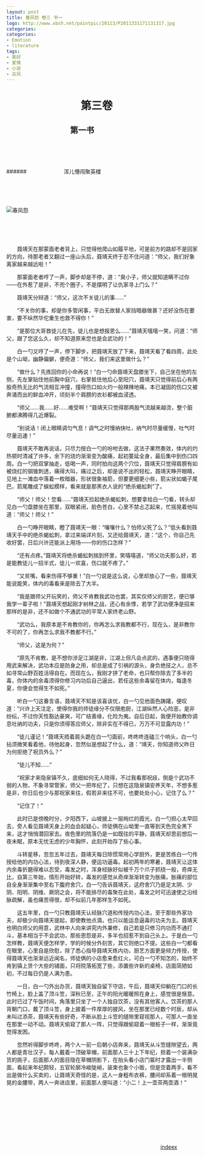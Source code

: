 ```yaml
---
layout: post
title: 春风怨 卷三 书一
logo: http://www.xbsh.net/paintpic/20113/P2011331171131317.jpg
categories:
categories:
- Emotion
- literature
tags:
- 美好
- 爱情
- 小说
- 古风
---
```




　　　　　　　第三卷 
==========


  


　　　　　　　　第一书
--------

  

　　　　　
　　　　　




　　　　　
　　　　　



######　　　　　　　浑儿懵闯聚英楼

　　　　　
　　　　　




　　　　　
　　　　　



![春风怨](http://a3.att.hudong.com/46/34/300001073943131199349915006_950.jpg)


　　　　　
　　　　　　　　
　　　　　
　　　　　




　　　　　
　　　　　

　　聂靖天在那蒙面老者背上，只觉得他爬山如履平地，可是前方的路却不是回家的方向，待那老者又翻过一座山头后，聂靖天终于忍不住问道：“师父，我们好象离家越来越远啦！”


　　那蒙面老者哼了一声，脚步却是不停，道：“臭小子，师父就知道瞒不过你——在外惹了是非，不兜个圈子，不是摆明了让仇家寻上门么？”


　　聂靖天分辩道：“师父，这次不关徒儿的事……”


　　“不关你的事，却是你多管闲事，平白无故替人家挡暗器做甚？还好没伤在要害，要不纵然华佗重生也救不得你！”


　　“是那位大哥救徒儿在先，徒儿也是想报恩么……”聂靖天嘻嘻一笑，问道：“师父，跟了您这么久，却不知道原来您也是会武功的！”


　　白一勺又哼了一声，停下脚步，把聂靖天放了下来，聂靖天看了看四周，此处是个山坳，幽静偏僻，便奇道：“师父，我们来这里做什么？”


　　“做什么？先拣回你的小命再说！”白一勺命聂靖天盘膝坐下，自己坐在他的左侧，先左掌贴住他前胸中庭穴，右掌抵住他后心至阳穴，聂靖天只觉得前后心有两股奇热无比的气流相互冲撞，撞得伤口如火灼一般辣辣地痛，本已凝固的伤口又被奔涌而出的鲜血冲开，顷刻半个肩膀的衣衫都被血浸透。


　　“师父……我……好……难受啊！”聂靖天只觉得那两股气流越来越烫，整个脏腑都沸腾得几近爆裂。


　　“别说话！闭上眼睛调匀气息！调气之时慢纳快吐，纳气时尽量缓慢，吐气时尽量迅速！”


　　聂靖天不敢再说话，只尽力按白一勺的吩咐去做，这法子果然奏效，体内的灼热顿时清减了许多，余下的烧灼渐渐变为酸痛，起初蔓延全身，最后集中到伤口四周。白一勺把双掌抽走，低喝一声，同时拍向这两个穴位，聂靖天只觉得肩膀有如被烧红的钢锥刺透，痛得大叫，痛过之后，却是说不出的轻松，聂靖天睁开眼睛，见地上一滩血中落着一枚暗器，形状很象袖箭，但要更细更小些，箭尖状如蝎子尾巴，箭尾雕成了蜈蚣模样，看来就是那黑衣人说的“绝杀蝎蚣刺”了。


　　“师父！师父！您看……”聂靖天捡起绝杀蝎蚣刺，想要拿给白一勺看，转头却见白一勺盘膝坐在那里，双眼紧闭，脸色苍白，心里不禁忐忑起来，忙摇晃着他叫道：“师父！师父！”


　　白一勺睁开眼睛，瞪了聂靖天一眼：“嚷嚷什么？怕师父死了么？”低头看到聂靖天手中的绝杀蝎蚣刺，拿过来端详片刻，又还给聂靖天，道：“这个，你自己先收好罢，日后兴许还能派上用场——你的伤口怎样？”


　　“还有点疼。”聂靖天将绝杀蝎蚣刺揣到怀里，笑嘻嘻道，“师父功夫那么好，若是能教徒儿一招半式，徒儿一欢喜，伤口就不疼了。”


　　“又贫嘴，看来伤得不够重！”白一勺说是这么说，心里却放心了一些，聂靖天能说能笑，体内的毒看来是除去了大半。


　　“我是跟师父开玩笑的，师父不肯教我武功也罢，其实仅师父的厨艺，便已够我学一辈子啦！”聂靖天想起刚才树林之战，还心有余悸，若学了武功便净是招来那样的是非，还不如做个不通武功的平常人家终老山野。


　　“武功么，我原本是不肯教你的，你再怎么求我教都不行，现在么，是非教你不可的了，你再怎么求我不教都不行。”


　　“师父，这是为何？”


　　“原先不肯教，是不想你涉足江湖是非，江湖上但凡会点武的，遇事便只晓得用武来解决，武功本应是防身之用，却总是成了引祸的源头，身负绝技之人，总不如寻常山野百姓活得自在。而现在么，我刚才拼了老命，也只帮你除去了多半的毒，你体内的余毒须得你修习内功后自己逼出，若任这些余毒留在体内，每逢冬夏，你便会觉得生不如死。”


　　听白一勺这番言语，聂靖天不知是该喜该忧，白一勺见他面色踌躇，便叹道：“兴许上天注定，使得你我的师徒缘分不仅限庖厨，江湖纵然人心险恶，是非纷纭，不过你天性豁达豪爽，可广结善缘，化险为夷。自后日起，我便开始教你调息吐纳的功夫，只是你须得答应师父，除非实在不得已，万万不可显露内功！”


　　“徒儿谨记！”聂靖天捂着肩头跪在白一勺面前，咚咚咚连磕三个响头，白一勺拈须微笑看着他，待他起身，忽然似是想起了什么，道：“靖天，你知道师父昨日为何拒绝了祝员外么？”


　　“徒儿不知……”


　　“祝家才来隐泉镇不久，底细如何无人晓得，不过我看那祝歧，倒是个武功不弱的人物，不象寻常管家，师父一把年纪了，只想在这隐泉镇安养天年，不想多惹是非，你日后也少与那祝家来往，假若非来往不可，也要处处小心，记住了么？”


　　“记住了！”


　　此时已是傍晚时分，夕阳西下，山坡披上一层绚烂的霞光，白一勺担心太早回去，旁人看见聂靖天身上的血会起疑心，师徒俩在山坳里一直等到天色完全黑下来，这才悄悄潜回家去。夜色里的院落仍是一如既往的平静，聂靖天却思前想后一夜未眠，原本无忧无虑的少年胸怀，此刻开始存了些心事。




　　斗转星移，忽忽五年过去，聂靖天每日除惯常用心学厨外，更是苦练白一勺传授给他的内功心法，待到夜深人静，便运功逼毒。起初两年的寒暑，聂靖天让这体内余毒折磨得难以忍受，毒发之时，浑身经脉好似被千万个爪子抓挠一般，奇痒无比，自第三年始，情形开始好转，毒发的感觉从奇痒渐渐转变为胀痛，胀痛的部位自全身渐渐集中至右下腹府舍穴，白一勺告诉聂靖天，这府舍穴乃是足太阴、少阴、阳明、阴维、厥阴之会，将不能排尽的毒聚在此处，毒发之时可迅速使之沿经脉疏解，虽也痛苦得很，却不似前几年那样生不如死。


　　这五年里，白一勺只教聂靖天认经脉穴道和传授内功心法，至于那些外家功夫，却极少向聂靖天提起，即使教他点滴，也只以能运息逼毒的功夫为主。聂靖天也明白师父的用意，武林中人向来讲究内外兼修，自己若是只修习内功而不通打斗，基本相当于不会武功，那些恩怨是非，多半也招惹不到自己头上。于是白一勺怎样教，聂靖天便怎样学，学的时候分外刻苦，其它则绝口不提。这些白一勺都看在眼里，心里自是欣慰，除了悉心指导聂靖天练内功，厨艺方面更是倾力传授，使得聂靖天也渐渐远近闻名，师徒俩的小店愈来愈红火，可白一勺不知怎的，始终不肯到镇上赁个大些的铺面，只将院落拓宽了些，添置些许新的桌椅，店面简陋如初，不过每日仍是人满为患。


　　一日，白一勺外出办货，聂靖天独自留下守店，午后，聂靖天仰躺在门口的长竹椅上，脸上盖了顶斗笠，深秋已至，正午的阳光暖暖照在身上，感觉很是惬意。此时已过了午饭时间，角落里只坐了一个人独自饮茶，没有其他客人。饮茶的那人背朝门口，戴了顶斗笠，身上披着一件厚厚的披风，坐在那里已经数个时辰，却从未叫过添茶，聂靖天有些好奇，不断从脸上斗笠的缝隙里窥视那人，可那人一直坐在那里一动不动。聂靖天偷窥了那人一阵，只觉得跟偷窥着一根桩子一样，渐渐竟觉得发困。


　　忽然听得脚步咚咚，两个人一前一后朝小店奔来，聂靖天从斗笠缝隙望去，两人都是青壮汉子，每人戴着一顶破草帽，前面那人三十上下年纪，担着一个装满杂货的挑子，后面那人的面目隐在草帽阴影下，在抬头看小店门匾时才露出一半侧面，看起来年纪颇轻，五官轮廓冷峻陡峭，装束也象个小贩，但是空着两手，看不出是做什么买卖的，让聂靖天奇怪的是，这人一身粗布衣裤，腰间却系着一根明晃晃的金腰带，两人一奔进店里，前面那人便叫道：“小二！上一壶茶两壶酒！”








　　　　　　　　
　　　　　
　　　　　




　　　　　
　　　　　


　　　　　
　　　　　　　　
　　　　　
　　　　　




　　　　　
　　　　　



　　　　　　　　　　　　　　　　　　　　　　　　　　　　　[indeex](https://imisslovelove.github.io/cn)

